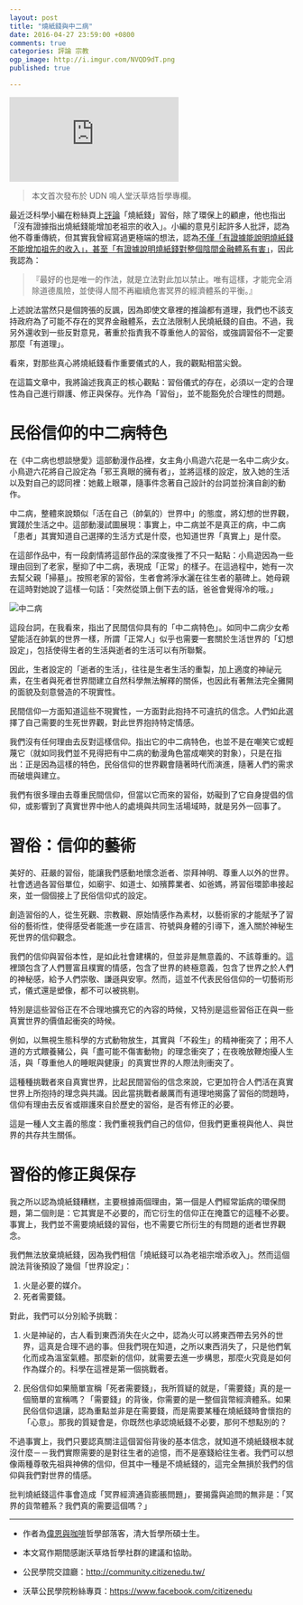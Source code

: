 ```yaml
---
layout: post
title: "燒紙錢與中二病"
date: 2016-04-27 23:59:00 +0800
comments: true
categories: 評論 宗教
ogp_image: http://i.imgur.com/NVQD9dT.png
published: true

---
```


![圖片](http://pgw.udn.com.tw/gw/photo.php?u=http://uc.udn.com.tw/photo/2016/04/15/99/2041939.jpg&x=0&y=0&sw=0&sh=0&sl=W&fw=1050)

> 本文首次發布於 UDN 鳴人堂沃草烙哲學專欄。

最近泛科學小編在粉絲頁上[評論](https://www.facebook.com/PanSci/photos/a.155962291134790.37539.114408138623539/1080624978668512/)「燒紙錢」習俗，除了環保上的顧慮，他也指出「沒有證據指出燒紙錢能增加老祖宗的收入」。小編的意見引起許多人批評，認為他不尊重傳統，但其實我曾經寫過更極端的想法，認為[不僅「有證據能說明燒紙錢不能增加祖先的收入」，甚至「有證據說明燒紙錢對整個陰間金融體系有害」](http://wayneh.tw/blog/2015/05/05/burn-new-money/)，因此我認為：

> 『最好的也是唯一的作法，就是立法對此加以禁止。唯有這樣，才能完全消除道德風險，並使得人間不再繼續危害冥界的經濟體系的平衡。』

上述說法當然只是個誇張的反諷，因為即使文章裡的推論都有道理，我們也不該支持政府為了可能不存在的冥界金融體系，去立法限制人民燒紙錢的自由。不過，我另外還收到一些反對意見，著重於指責我不尊重他人的習俗，或強調習俗不一定要那麼「有道理」。

看來，對那些真心將燒紙錢看作重要儀式的人，我的觀點相當尖銳。

在這篇文章中，我將論述我真正的核心觀點：習俗儀式的存在，必須以一定的合理性為自己進行辯護、修正與保存。光作為「習俗」，並不能豁免於合理性的問題。

<!--more-->

# 民俗信仰的中二病特色

在《中二病也想談戀愛》這部動漫作品裡，女主角小鳥遊六花是一名中二病少女。小鳥遊六花將自己設定為「邪王真眼的擁有者」，並將這樣的設定，放入她的生活以及對自己的認同裡：她戴上眼罩，隨事件念著自己設計的台詞並扮演自創的動作。

中二病，整體來說類似「活在自己（帥氣的）世界中」的態度，將幻想的世界觀，實踐於生活之中。這部動漫試圖展現：事實上，中二病並不是真正的病，中二病「患者」其實知道自己選擇的生活方式是什麼，也知道世界「真實上」是什麼。

在這部作品中，有一段劇情將這部作品的深度後推了不只一點點：小鳥遊因為一些理由回到了老家，壓抑了中二病，表現成「正常」的樣子。在這過程中，她有一次去幫父親「掃墓」。按照老家的習俗，生者會將淨水灑在往生者的墓碑上。她母親在這時對她說了這樣一句話：「突然從頭上倒下去的話，爸爸會覺得冷的哦。」

![中二病](http://i.imgur.com/NVQD9dT.png)

這段台詞，在我看來，指出了民間信仰具有的「中二病特色」。如同中二病少女希望能活在帥氣的世界一樣，所謂「正常人」似乎也需要一套關於生活世界的「幻想設定」，包括使得生者的生活與逝者的生活可以有所聯繫。

因此，生者設定的「逝者的生活」，往往是生者生活的重製，加上適度的神祕元素，在生者與死者世界間建立自然科學無法解釋的關係，也因此有著無法完全攤開的面貌及刻意營造的不現實性。

民間信仰一方面知道這些不現實性，一方面對此抱持不可違抗的信念。人們如此選擇了自己需要的生死世界觀，對此世界抱持特定情感。

我們沒有任何理由去反對這樣信仰。指出它的中二病特色，也並不是在嘲笑它或輕蔑它（就如同我們並不見得把有中二病的動漫角色當成嘲笑的對象），只是在指出：正是因為這樣的特色，民俗信仰的世界觀會隨著時代而演進，隨著人們的需求而破壞與建立。

我們有很多理由去尊重民間信仰，但當以它而來的習俗，妨礙到了它自身提倡的信仰，或影響到了真實世界中他人的處境與共同生活場域時，就是另外一回事了。

# 習俗：信仰的藝術

美好的、莊嚴的習俗，能讓我們感動地懷念逝者、崇拜神明、尊重人以外的世界。社會透過各習俗單位，如廟宇、如道士、如殯葬業者、如爸媽，將習俗環節串接起來，並一個個接上了民俗信仰式的設定。

創造習俗的人，從生死觀、宗教觀、原始情感作為素材，以藝術家的才能賦予了習俗的藝術性，使得感受者能進一步在語言、符號與身體的引導下，進入關於神秘生死世界的信仰觀念。

我們的信仰與習俗本性，是如此社會建構的，但並非是無意義的、不該尊重的。這裡頭包含了人們豐富且樸實的情感，包含了世界的終極意義，包含了世界之於人們的神秘感，給予人們崇敬、謙遜與安寧。然而，這並不代表民俗信仰的一切藝術形式，儀式還是塑像，都不可以被挑剔。

特別是這些習俗正在不合理地擴充它的內容的時候，又特別是這些習俗正在與一些真實世界的價值起衝突的時候。

例如，以無視生態科學的方式動物放生，其實與「不殺生」的精神衝突了；用不人道的方式餵養豬公，與「盡可能不傷害動物」的理念衝突了；在夜晚放鞭炮擾人生活，與「尊重他人的睡眠與健康」的真實世界的人際法則衝突了。

這種種挑戰者來自真實世界，比起民間習俗的信念來說，它更加符合人們活在真實世界上所抱持的理念與共識。因此當挑戰者嚴厲而有道理地揭露了習俗的問題時，信仰有理由去反省或辯護來自於歷史的習俗，是否有修正的必要。

這是一種人文主義的態度：我們重視我們自己的信仰，但我們更重視與他人、與世界的共存共生關係。

# 習俗的修正與保存

我之所以認為燒紙錢糟糕，主要根據兩個理由，第一個是人們經常詬病的環保問題，第二個則是：它其實是不必要的，而它衍生的信仰正在掩蓋它的這種不必要。事實上，我們並不需要燒紙錢的習俗，也不需要它所衍生的有問題的逝者世界觀念。

我們無法放棄燒紙錢，因為我們相信「燒紙錢可以為老祖宗增添收入」。然而這個說法背後預設了幾個「世界設定」：

1. 火是必要的媒介。
2. 死者需要錢。

對此，我們可以分別給予挑戰：

1. 火是神祕的，古人看到東西消失在火之中，認為火可以將東西帶去另外的世界，這真是合理不過的事。但我們現在知道，之所以東西消失了，只是他們氧化而成為溫室氣體。那麼新的信仰，就需要去進一步構思，那麼火究竟是如何作為媒介的。科學在這裡是第一個挑戰者。

2. 民俗信仰如果簡單宣稱「死者需要錢」，我所質疑的就是，「需要錢」真的是一個簡單的宣稱嗎？「需要錢」的背後，你需要的是一整個貨幣經濟體系。如果民俗信仰退讓，認為重點並非是在需要錢，而是需要某種在燒紙錢時會懷抱的「心意」。那我的質疑會是，你既然也承認燒紙錢不必要，那何不想點別的？

不過事實上，我們只要認真關注這個習俗背後的基本信念，就知道不燒紙錢根本就沒什麼－－我們實際需要的是對往生者的追憶，而不是塞錢給往生者。我們可以想像兩種尊敬先祖與神佛的信仰，但其中一種是不燒紙錢的，這完全無損於我們的信仰與我們對世界的情感。

批判燒紙錢這件事會造成「冥界經濟通貨膨脹問題」，要揭露與追問的無非是：「冥界的貨幣體系？我們真的需要這個嗎？」

---

- 作者為[偉恩與咖啡][1]哲學部落客，清大哲學所碩士生。
- 本文寫作期間感謝沃草烙哲學社群的建議和協助。
- 公民學院交誼廳：http://community.citizenedu.tw/
- 沃草公民學院粉絲專頁：https://www.facebook.com/citizenedu

  [1]: http://wayneh.tw/
